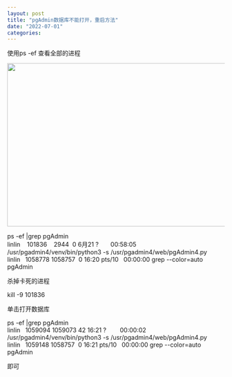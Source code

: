 ```yaml
---
layout: post
title: "pgAdmin数据库不能打开，重启方法"
date: "2022-07-01"
categories: 
---
```

<p>使用ps -ef 查看全部的进程</p>

<p><img height="379" src="/uploads/ckeditor/pictures/86/image-20220701162225-1.png" width="1366" /></p>

<p>ps -ef |grep pgAdmin<br />
linlin&nbsp;&nbsp;&nbsp; 101836&nbsp;&nbsp;&nbsp; 2944&nbsp; 0 6月21 ?&nbsp;&nbsp;&nbsp;&nbsp;&nbsp;&nbsp; 00:58:05 /usr/pgadmin4/venv/bin/python3 -s /usr/pgadmin4/web/pgAdmin4.py<br />
linlin&nbsp;&nbsp; 1058778 1058757&nbsp; 0 16:20 pts/10&nbsp;&nbsp; 00:00:00 grep --color=auto pgAdmin</p>

<p>杀掉卡死的进程</p>

<p>kill -9 101836</p>

<p>单击打开数据库</p>

<p>ps -ef |grep pgAdmin<br />
linlin&nbsp;&nbsp; 1059094 1059073 42 16:21 ?&nbsp;&nbsp;&nbsp;&nbsp;&nbsp;&nbsp;&nbsp; 00:00:02 /usr/pgadmin4/venv/bin/python3 -s /usr/pgadmin4/web/pgAdmin4.py<br />
linlin&nbsp;&nbsp; 1059148 1058757&nbsp; 0 16:21 pts/10&nbsp;&nbsp; 00:00:00 grep --color=auto pgAdmin</p>

<p>即可</p>

<p>&nbsp;</p>

